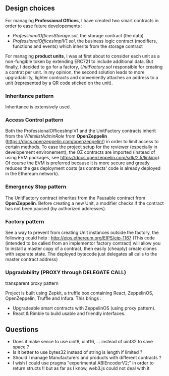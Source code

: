 ## Design choices
For managing **Professional Offices**, I have created two smart contracts in order to ease future developements :
* *ProfessionalOfficesStorage.sol*, the storage contract (the data)
* *ProfessionalOfficesImplV1.sol*, the business logic contract (modifiers, functions and events) which inherits from the storage contract

For managing **product units**, I was at first about to consider each unit as a non-fungible token by extending ERC721 to include additional data. But finally, I decided to go for a factory, *UnitFactory.sol* responsible for creating a contrat per unit. In my opinion, the second solution leads to more upgradability, lighter contracts and conveniently attaches an address to a unit (represented by a QR code sticked on the unit).

### Inheritance pattern
Inheritance is extensively used.

### Access Control pattern
Both the ProfessionalOfficesImplV1 and the UnitFactory contracts inherit from the *WhitelistAdminRole* from **OpenZeppelin** (https://docs.openzeppelin.com/openzeppelin/) in order to limit access to certain methods.
To ease the project setup for the reviewer (especially in developement environement), the OZ contracts are imported (instead of using EVM packages, see https://docs.openzeppelin.com/sdk/2.5/linking). Of course the EVM is preferred because it is more secure and greatly reduces the gas deployment costs (as contracts' code is already deployed in the Ethereum network).

### Emergency Stop pattern
The UnitFactory contract inherites from the Pausable contract from **OpenZeppelin**. Before creating a new Unit, a modifier checks if the contract has not been paused (by authorized addresses).

### Factory pattern
See a way to prevent from creating Unit instances outside the factory, the following could help :
http://eips.ethereum.org/EIPS/eip-1167 (This code (intended to be called from an implementor factory contract) will allow you to install a master copy of a contract, then easily (cheaply) create clones with separate state. The deployed bytecode just delegates all calls to the master contract address)

### Upgradability (PROXY through DELEGATE CALL)
transparent proxy pattern
 
 Project is built using Zepkit, a truffle box containing React, ZeppelinOS, OpenZeppelin, Truffle and Infura.
This brings :
- Upgradeable smart contracts with ZeppelinOS (using proxy pattern).
- React &  Rimble to build usable and friendly interfaces.


## Questions
- Does it make sence to use uint8, uint16, ... instead of uint32 to save space ?
- Is it better to use bytes32 instead of string is length if limited ?
- Should I manage Manufacturers and products with different contracts ? 
- I wish I could use pragma "experimental ABIEncoderV2;" in order to return structs !! but as far as I know, web3.js could not deal with it

